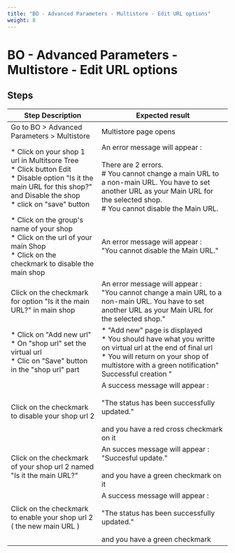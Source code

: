 ```yaml
---
title: "BO - Advanced Parameters - Multistore - Edit URL options"
weight: 8
---
```


# BO - Advanced Parameters - Multistore - Edit URL options
## Steps
| Step Description | Expected result |
| ----- | ----- |
| Go to BO > Advanced Parameters > Multistore | Multistore page opens |
| * Click on your shop 1 url in Multitsore Tree <br> * Click button Edit<br> * Disable option "Is it the main URL for this shop?" and Disable the shop<br> * click on "save" button | An error message will appear : <br><br>There are 2 errors.<br> # You cannot change a main URL to a non-main URL. You have to set another URL as your Main URL for the selected shop.<br> # You cannot disable the Main URL. |
| * Click on the group's name of your shop<br> * Click on the url of your main Shop<br> * Click on the checkmark to disable the main shop | An error message will appear : <br> "You cannot disable the Main URL." |
| Click on the checkmark for option "Is it the main URL?" in main shop | An error message will appear : <br> "You cannot change a main URL to a non-main URL. You have to set another URL as your Main URL for the selected shop." |
| * Click on "Add new url"<br> * On "shop url" set the virtual url<br> * Clic on "Save" button in the "shop url" part | * "Add new" page is displayed <br> * You should have what you writte on virtual url at the end of final url<br> * You will return on your shop of multistore with a green notification" Successful creation " |
| Click on the checkmark to disable your shop url 2 | A success message will appear :<br><br>"The status has been successfully updated."<br><br>and you have a red cross checkmark on it |
| Click on the checkmark of your shop url 2 named "Is it the main URL?" | An succes message will appear : <br> "Succesful update."<br><br>and you have a green checkmark on it |
| Click on the checkmark to enable your shop url 2 ( the new main URL ) | A success message will appear :<br><br>"The status has been successfully updated."<br><br>and you have a green checkmark |
